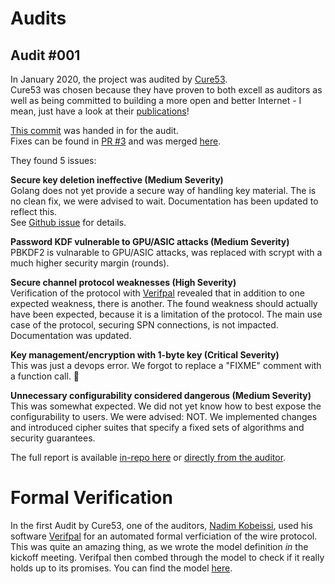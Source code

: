 # Audits

## Audit #001

In January 2020, the project was audited by [Cure53](https://cure53.de/).  
Cure53 was chosen because they have proven to both excell as auditors as well as being committed to building a more open and better Internet - I mean, just have a look at their [publications](https://cure53.de/#publications)!

[This commit](https://github.com/safing/jess/commit/648d16d1cc8185ed3704373e43c84a6ab4315498) was handed in for the audit.  
Fixes can be found in [PR #3](https://github.com/safing/jess/pull/3) and was merged [here](https://github.com/safing/jess/commit/41fbc87f119a7d69f0fd9f24275e245fd4e2eedf).

They found 5 issues:

__Secure key deletion ineffective (Medium Severity)__  
Golang does not yet provide a secure way of handling key material. The is no clean fix, we were advised to wait. Documentation has been updated to reflect this.  
See [Github issue](https://github.com/golang/go/issues/21865) for details.

__Password KDF vulnerable to GPU/ASIC attacks (Medium Severity)__  
PBKDF2 is vulnarable to GPU/ASIC attacks, was replaced with scrypt with a much higher security margin (rounds).

__Secure channel protocol weaknesses (High Severity)__  
Verification of the protocol with [Verifpal](https://verifpal.com) revealed that in addition to one expected weakness, there is another. The found weakness should actually have been expected, because it is a limitation of the protocol. The main use case of the protocol, securing SPN connections, is not impacted. Documentation was updated.

__Key management/encryption with 1-byte key (Critical Severity)__  
This was just a devops error. We forgot to replace a "FIXME" comment with a function call. 🙈

__Unnecessary configurability considered dangerous (Medium Severity)__  
This was somewhat expected. We did not yet know how to best expose the configurability to users. We were advised: NOT. We implemented changes and introduced cipher suites that specify a fixed sets of algorithms and security guarantees.

The full report is available [in-repo here](audit_001_report_cure53_SAF-01.pdf) or [directly from the auditor](https://cure53.de/pentest-report_safing-jess.pdf).

# Formal Verification

In the first Audit by Cure53, one of the auditors, [Nadim Kobeissi](https://nadim.computer/), used his software [Verifpal](https://verifpal.com/) for an automated formal verficiation of the wire protocol. This was quite an amazing thing, as we wrote the model definition _in_ the kickoff meeting. Verifpal then combed through the model to check if it really holds up to its promises. You can find the model [here](key_establishment_dh.vp).
